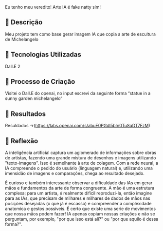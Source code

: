 Eu tenho meu veredito! Arte IA é fake natty sim!

## 📒 Descrição
Meu projeto tem como base gerar imagem IA que copia a arte de escultura de Michelangelo

## 🤖 Tecnologias Utilizadas
Dall.E 2

## 🧐 Processo de Criação
Visitei o Dall.E do openai, no input escrevi da seguinte forma “statue in a sunny garden michelangelo”

## 🚀 Resultados
Resuldados ->(https://labs.openai.com/s/abuE0PGdI5bIn0TuSqDT7FzM)

## 💭 Reflexão
A inteligência artificial captura um aglomerado de informações sobre obras de artistas, fazendo uma grande mistura de desenhos e imagens utilizando "texto-imagens". Isso é semelhante à arte de colagem. Com a rede neural, a IA compreende o pedido do usuário (linguagem natural) e, utilizando uma imensidão de imagens e comparações, chega ao resultado desejado.

É curioso e também interessante observar a dificuldade das IAs em gerar mãos e fundamentos da arte de forma congruente. A mão é uma estrutura complexa; para um artista, é realmente difícil reproduzi-la, então imagine para as IAs, que precisam de milhares e milhares de dados de mãos nas posições desejadas (o que já é escasso) e compreender a complexidade anatomica e gestos possiveis. É certo que existe uma serie de movimentos que nossa mãos podem fazer! IA apenas copiam nossas criações e não se perguntam, por exemplo, "por que isso está ali?" ou "por que aquilo é dessa forma?".
